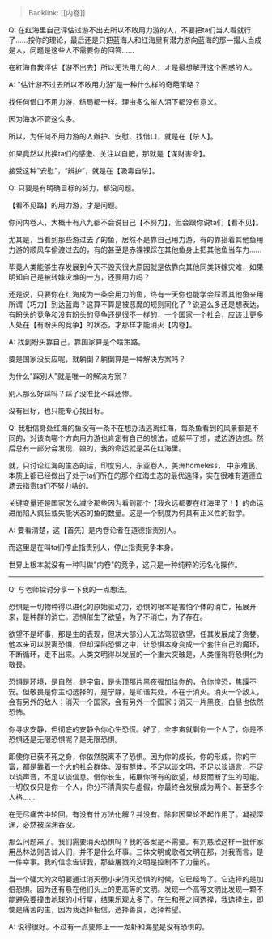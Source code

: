 > Backlink: [[内卷]]

Q: 在红海里自己评估过游不出去所以不敢用力游的人，不要把ta们当人看就行了......按你的理论，最后还是只把蓝海人和红海里有潜力游向蓝海的那一撮人当成是人，问题是这些人不需要你的回答......

在紅海自我评估【游不出去】所以无法用力的人，オ是最想解开这个困惑的人。

A: "估计游不过去所以不敢用力游”是一种什么样的奇葩策略？

找任何借口不用力游，结局都一样。理由多么催人泪下都没有意义。

因为海水不管这么多。

所以，为任何不用力游的人辦护、安慰、找借口，就是在【杀人】。

如果竟然以此换ta们的感激、关注以自肥，那就是【谋财害命】。

接受这种"安慰”，“辨护”，就是在【吸毒自杀】。

Q: 只要是有明确目标的努力，都没问题。

【看不见路】的用力游，才是问题。

你问内卷人，大概十有八九都不会说自己【不努力】，但会跟你说ta们【看不见】。

尤其是，当看到那些游过去了的鱼，居然不是靠自己用力游，有的靠搭着其他鱼用力游的顺风车偷渡过去的，有的甚至是赤裸裸踩在其他鱼身上把其他鱼当车力......

毕竟人类能够生存发展到今天不毁灭很大原因就是依靠向其他同类转嫁灾难，如果明知自己是被转嫁灾难的一方，还要用力吗？

还是说，只要你在红海成为一条会用力的鱼，终有一天你也能学会踩着其他鱼来用所谓【巧力】到达蓝海？这算不算是被恶魔的规则同化了？说这么多还是想表达，有盼头的竞争和没有盼头的竞争还是很不一样的，一个国家一个社会，应该让更多人处在【有盼头的竞争】的状态，才那样才能消灭【内卷】。

A: 找到盼头靠自己，靠国家算是个啥策路。

要是国家没反应呢，就躺倒？躺倒算是一种解决方案吗？

为什么"踩別人”就是唯一的解决方案？

别人那么好踩吗？踩了没准比不踩还惨。

没有目标，也只能专心找目标。

Q: 我相信身处红海的鱼没有一条不在想办法逃离红海，每条鱼看到的风景都是不同的，对该向哪个方向用力游也肯定有自己的想法，或躺平了想，或边游边想。然后总有一部分会发现，娘的，我的命运就是呆在红海里。

就，只讨论红海的生态的话，印度穷人，东亚卷人，美洲homeless， 中东难民，本质上都已经做出了处于ta们所在的那个红海生态的最优选择，实在很难有道德立场去指责ta们不努力啥的。

关键变量还是国家怎么减少那些因为看到那个【我永远都要在红海里了！】的命运进而陷入疯狂或失能状态的鱼的数量。这是一个制度为何具有正义性的哲学。

A: 要看清楚，这【首先】是内卷论者在道德指责別人。

而这里是在叫ta们停止指责别人，停止指责竞争本身。

世界上根本就没有一种叫做"内卷”的竞争，这只是一种纯粹的污名化操作。

---

Q: 与老师探讨分享一下我的一点想法。

恐惧是一切物种得以进化的原始驱动力，恐惧的根本是害怕个体的消亡，拓展开来，是种群的消亡。恐惧催生了欲望，为了不消亡，为了存在。

欲望不是坏事，那是生的表现，但决大部分人无法驾驭欲望，任其发展成了贪婪。他本来可以脱离恐惧，但却深陷恐惧之中，让恐惧本身变成一个套住自己的魔环，不断循环，走不出来。人类文明得以发展的一个重大突破是，人类懂得将恐惧化为敬畏。

恐惧是环境，是自然，是宇宙，是头顶那片黑夜强加给你的，令你惶恐，焦躁不安。但敬畏是你主动选择的，是宁静，是和谐共处，不在于消灭。消灭一个敌人，会有另外的敌人；消灭一个国家，会有另外一个国家；消灭一片黑夜，白昼也依然恐怖。

你寻求安静，但彻底的安静令你心生恐慌。好了，全宇宙就剩你一个人了，你是不恐惧还是无限恐惧呢？是无限恐惧。

即使你已获不死之身，你依然脱离不了恐惧。因为你的成长，你的形成，你的丰富，都是靠着一个大的社会群体。没有群体，不足以谈文明，不足以谈语言，不足以谈声音，不足以谈信息。借你长生，拓展你所有的欲望，却反而断了生的可能。一切仅仅只是你一个人，你分不清真实与虛假，你最终会发展成为两个、甚至多个人格......

在无尽痛苦中轮回。有没有什方法化解？并没有。除非因果论不起作用了。凝视深渊，必然被深渊吞没。

那么问题来了。我们需要消灭恐惧吗？我的答案是不需要。有刘慈欣这样一批作家用丛林法则告诚人们，并不是什么坏事。三体文明或歌者文明在那，对我而言，是一件幸事。我的信念告诉我，那些屠戮的文明是控制不了力量的。

当一个强大的文明要通过消灭弱小来消灭恐惧的时候，它已经垮了。它选择的是加倍恐惧。因为还有悬在他们头上的更高等的文明。发现一个高等文明比发现一颗不能避免要撞击地球的小行星，结果乐观太多了。在生和死之间选择，我选择生，即使是痛苦的生，因为我选择相信，选择善良，选择希望。

A: 说得很好。不过有一点要修正一一龙虾和海星是没有恐惧的。
